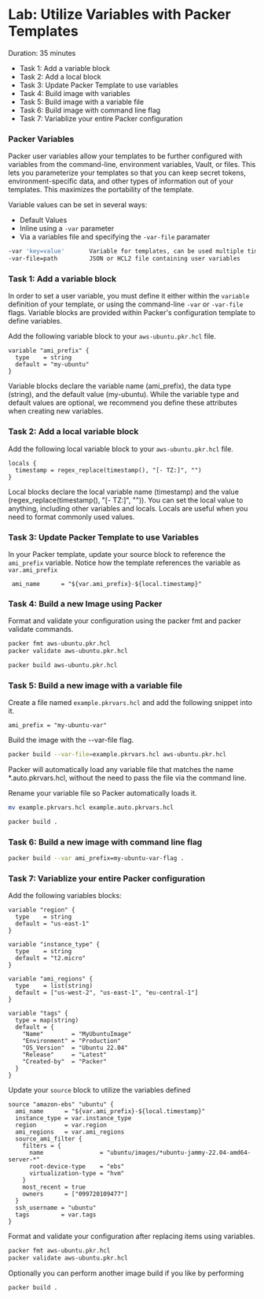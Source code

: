 # Lab: Utilize Variables with Packer Templates

Duration: 35 minutes

- Task 1: Add a variable block
- Task 2: Add a local block
- Task 3: Update Packer Template to use variables
- Task 4: Build image with variables
- Task 5: Build image with a variable file
- Task 6: Build image with command line flag
- Task 7: Variablize your entire Packer configuration

### Packer Variables
Packer user variables allow your templates to be further configured with variables from the command-line, environment variables, Vault, or files. This lets you parameterize your templates so that you can keep secret tokens, environment-specific data, and other types of information out of your templates. This maximizes the portability of the template.

Variable values can be set in several ways:

- Default Values
- Inline using a `-var` parameter
- Via a variables file and specifying the `-var-file` paramater 

```bash
-var 'key=value'       Variable for templates, can be used multiple times
-var-file=path         JSON or HCL2 file containing user variables
```

### Task 1: Add a variable block
In order to set a user variable, you must define it either within the `variable` definition of your template, or using the command-line `-var` or `-var-file` flags.  Variable blocks are provided within Packer's configuration template to define variables.


Add the following variable block to your `aws-ubuntu.pkr.hcl` file.

```hcl
variable "ami_prefix" {
  type    = string
  default = "my-ubuntu"
}
```

Variable blocks declare the variable name (ami_prefix), the data type (string), and the default value (my-ubuntu). While the variable type and default values are optional, we recommend you define these attributes when creating new variables.


### Task 2: Add a local variable block

Add the following local variable block to your `aws-ubuntu.pkr.hcl` file.

```hcl
locals {
  timestamp = regex_replace(timestamp(), "[- TZ:]", "")
}
```

Local blocks declare the local variable name (timestamp) and the value (regex_replace(timestamp(), "[- TZ:]", "")). You can set the local value to anything, including other variables and locals. Locals are useful when you need to format commonly used values.

### Task 3: Update Packer Template to use Variables
In your Packer template, update your source block to reference the `ami_prefix` variable. Notice how the template references the variable as `var.ami_prefix`

```hcl
 ami_name      = "${var.ami_prefix}-${local.timestamp}"
```

### Task 4: Build a new Image using Packer
Format and validate your configuration using the packer fmt and packer validate commands.
```bash
packer fmt aws-ubuntu.pkr.hcl 
packer validate aws-ubuntu.pkr.hcl
```

```bash
packer build aws-ubuntu.pkr.hcl 
```

### Task 5: Build a new image with a variable file
Create a file named `example.pkrvars.hcl` and add the following snippet into it.

```hcl
ami_prefix = "my-ubuntu-var"
```

Build the image with the --var-file flag.

```bash
packer build --var-file=example.pkrvars.hcl aws-ubuntu.pkr.hcl
```


Packer will automatically load any variable file that matches the name *.auto.pkrvars.hcl, without the need to pass the file via the command line.

Rename your variable file so Packer automatically loads it.
```bash
mv example.pkrvars.hcl example.auto.pkrvars.hcl
```

```bash
packer build .
```

### Task 6: Build a new image with command line flag

```bash
packer build --var ami_prefix=my-ubuntu-var-flag .
```

### Task 7: Variablize your entire Packer configuration

Add the following variables blocks:

```hcl
variable "region" {
  type    = string
  default = "us-east-1"
}

variable "instance_type" {
  type    = string
  default = "t2.micro"
}

variable "ami_regions" {
  type    = list(string)
  default = ["us-west-2", "us-east-1", "eu-central-1"]
}

variable "tags" {
  type = map(string)
  default = {
    "Name"        = "MyUbuntuImage"
    "Environment" = "Production"
    "OS_Version"  = "Ubuntu 22.04"
    "Release"     = "Latest"
    "Created-by"  = "Packer"
  }
}
```

Update your `source` block to utilize the variables defined

```hcl
source "amazon-ebs" "ubuntu" {
  ami_name      = "${var.ami_prefix}-${local.timestamp}"
  instance_type = var.instance_type
  region        = var.region
  ami_regions   = var.ami_regions
  source_ami_filter {
    filters = {
      name                = "ubuntu/images/*ubuntu-jammy-22.04-amd64-server-*"
      root-device-type    = "ebs"
      virtualization-type = "hvm"
    }
    most_recent = true
    owners      = ["099720109477"]
  }
  ssh_username = "ubuntu"
  tags         = var.tags
}
```

Format and validate your configuration after replacing items using variables.

```bash
packer fmt aws-ubuntu.pkr.hcl 
packer validate aws-ubuntu.pkr.hcl
```

Optionally you can perform another image build if you like by performing

```bash
packer build .
```
